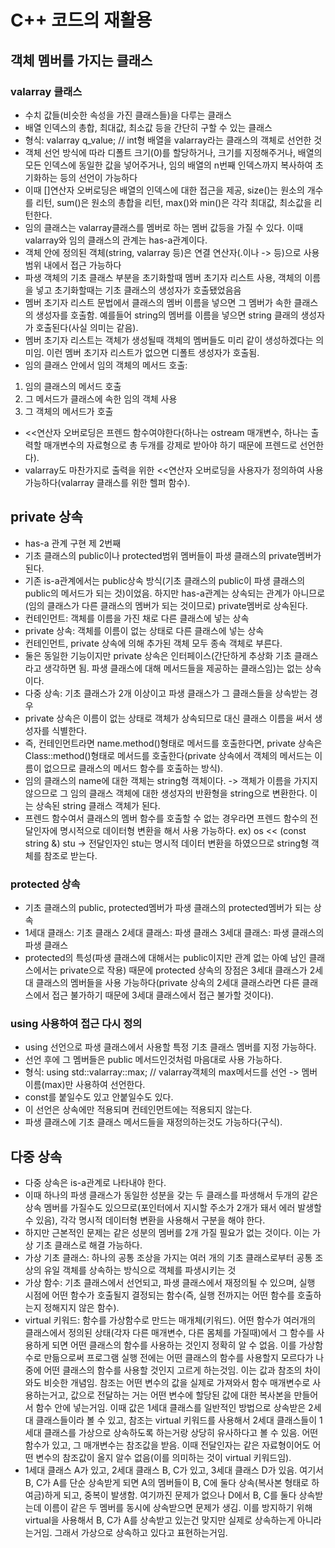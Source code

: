 # C++ 코드의 재활용

## 객체 멤버를 가지는 클래스

### valarray 클래스
- 수치 값들(비슷한 속성을 가진 클래스들)을 다루는 클래스
- 배열 인덱스의 총합, 최대값, 최소값 등을 간단히 구할 수 있는 클래스
- 형식: valarray<int> q_value; // int형 배열을 valarray라는 클래스의 객체로 선언한 것
- 객체 선언 방식에 따라 디폴트 크기(0)를 할당하거나, 크기를 지정해주거나, 배열의 모든 인덱스에 동일한 값을 넣어주거나, 임의 배열의 n번째 인덱스까지 복사하여 초기화하는 등의 선언이 가능하다
- 이때 []연산자 오버로딩은 배열의 인덱스에 대한 접근을 제공, size()는 원소의 개수를 리턴, sum()은 원소의 총합을 리턴, max()와 min()은 각각 최대값, 최소값을 리턴한다.
- 임의 클래스는 valarray클래스를 멤버로 하는 멤버 값등을 가질 수 있다. 이때 valarray와 임의 클래스의 관계는 has-a관계이다.
- 객체 안에 정의된 객체(string, valarray 등)은 연결 연산자(.이나 -> 등)으로 사용 범위 내에서 접근 가능하다
- 파생 객체의 기초 클래스 부분을 초기화할때 멤버 초기자 리스트 사용, 객체의 이름을 넣고 초기화할때는 기초 클래스의 생성자가 호출됐었음음
- 멤버 초기자 리스트 문법에서 클래스의 멤버 이름을 넣으면 그 멤버가 속한 클래스의 생성자를 호출함. 예를들어 string의 멤버를 이름을 넣으면 string 클래의 생성자가 호출된다(사실 의미는 같음).
- 멤버 초기자 리스트는 객체가 생성될때 객체의 멤버들도 미리 같이 생성하겠다는 의미임. 이런 멤버 초기자 리스트가 없으면 디폴트 생성자가 호출됨.
- 임의 클래스 안에서 임의 객체의 메서드 호출:
1. 임의 클래스의 메서드 호출
2. 그 메서드가 클래스에 속한 임의 객체 사용
3. 그 객체의 메서드가 호출

- <<연산자 오버로딩은 프렌드 함수여야한다(하나는 ostream 매개변수, 하나는 출력할 매개변수의 자료형으로 총 두개를 강제로 받아야 하기 때문에 프렌드로 선언한다).
- valarray도 마찬가지로 출력을 위한 <<연산자 오버로딩을 사용자가 정의하여 사용 가능하다(valarray 클래스를 위한 헬퍼 함수).


## private 상속
- has-a 관계 구현 제 2번째
- 기초 클래스의 public이나 protected범위 멤버들이 파생 클래스의 private멤버가 된다.
- 기존 is-a관계에서는 public상속 방식(기초 클래스의 public이 파생 클래스의 public의 메서드가 되는 것)이었음. 하지만 has-a관계는 상속되는 관계가 아니므로(임의 클래스가 다른 클래스의 멤버가 되는 것이므로) private멤버로 상속된다.
- 컨테인먼트: 객체를 이름을 가진 채로 다른 클래스에 넣는 상속
- private 상속: 객체를 이름이 없는 상태로 다른 클래스에 넣는 상속
- 컨테인먼트, private 상속에 의해 추가된 객체 모두 종속 객체로 부른다.
- 둘은 동일한 기능이지만 private 상속은 인터페이스(간단하게 추상화 기초 클래스라고 생각하면 됨. 파생 클래스에 대해 메서드들을 제공하는 클래스임)는 없는 상속이다.
- 다중 상속: 기초 클래스가 2개 이상이고 파생 클래스가 그 클래스들을 상속받는 경우
- private 상속은 이름이 없는 상태로 객체가 상속되므로 대신 클래스 이름을 써서 생성자를 식별한다.
- 즉, 컨테인먼트라면 name.method()형태로 메서드를 호출한다면, private 상속은 Class::method()형태로 메서드를 호출한다(private 상속에서 객체의 메서드는 이름이 없으므로 클래스의 메서드 함수를 호출하는 방식).
- 임의 클래스의 name에 대한 객체는 string형 객체이다. -> 객체가 이름을 가지지 않으므로 그 임의 클래스 객체에 대한 생성자의 반환형을 string으로 변환한다. 이는 상속된 string 클래스 객체가 된다.  
- 프렌드 함수여서 클래스의 멤버 함수를 호출할 수 없는 경우라면 프렌드 함수의 전달인자에 명시적으로 데이터형 변환을 해서 사용 가능하다. ex) os << (const string &) stu -> 전달인자인 stu는 명시적 데이터 변환을 하였으므로 string형 객체를 참조로 받는다.

### protected 상속
- 기초 클래스의 public, protected멤버가 파생 클래스의 protected멤버가 되는 상속
- 1세대 클래스: 기초 클래스 2세대 클래스: 파생 클래스 3세대 클래스: 파생 클래스의 파생 클래스
- protected의 특성(파생 클래스에 대해서는 public이지만 관계 없는 아예 남인 클래스에서는 private으로 작용) 때문에 protected 상속의 장점은 3세대 클래스가 2세대 클래스의 멤버들을 사용 가능하다(private 상속의 2세대 클래스라면 다른 클래스에서 접근 불가하기 때문에 3세대 클래스에서 접근 불가할 것이다).

### using 사용하여 접근 다시 정의
- using 선언으로 파생 클래스에서 사용할 특정 기초 클래스 멤버를 지정 가능하다.
- 선언 후에 그 멤버들은 public 메서드인것처럼 마음대로 사용 가능하다.
- 형식: using std::valarray<double>::max; // valarray객체의 max메서드를 선언 -> 멤버 이름(max)만 사용하여 선언한다.
- const를 붙일수도 있고 안붙일수도 있다.
- 이 선언은 상속에만 적용되며 컨테인먼트에는 적용되지 않는다.
- 파생 클래스에 기초 클래스 메서드들을 재정의하는것도 가능하다(구식).

## 다중 상속
- 다중 상속은 is-a관계로 나타내야 한다.
- 이때 하나의 파생 클래스가 동일한 성분을 갖는 두 클래스를 파생해서 두개의 같은 상속 멤버를 가질수도 있으므로(포인터에서 지시할 주소가 2개가 돼서 에러 발생할 수 있음), 각각 명시적 데이터형 변환을 사용해서 구분을 해야 한다.
- 하지만 근본적인 문제는 같은 성분의 멤버를 2개 가질 필요가 없는 것이다. 이는 가상 기초 클래스로 해결 가능하다.
- 가상 기초 클래스: 하나의 공통 조상을 가지는 여러 개의 기초 클래스로부터 공통 조상의 유일 객체를 상속하는 방식으로 객체를 파생시키는 것
- 가상 함수: 기초 클래스에서 선언되고, 파생 클래스에서 재정의될 수 있으며, 실행 시점에 어떤 함수가 호출될지 결정되는 함수(즉, 실행 전까지는 어떤 함수를 호출하는지 정해지지 않은 함수).
- virtual 키워드: 함수를 가상함수로 만드는 매개체(키워드). 어떤 함수가 여러개의 클래스에서 정의된 상태(각자 다른 매개변수, 다른 몸체를 가질때)에서 그 함수를 사용하게 되면 어떤 클래스의 함수를 사용하는 것인지 정확히 알 수 없음. 이를 가상함수로 만듦으로써 프로그램 실행 전에는 어떤 클래스의 함수를 사용할지 모르다가 나중에 어떤 클래스의 함수를 사용할 것인지 고르게 하는것임. 이는 값과 참조의 차이와도 비슷한 개념임. 참조는 어떤 변수의 값을 실제로 가져와서 함수 매개변수로 사용하는거고, 값으로 전달하는 거는 어떤 변수에 할당된 값에 대한 복사본을 만들어서 함수 안에 넣는거임. 이때 값은 1세대 클래스를 일반적인 방법으로 상속받은 2세대 클래스들이라 볼 수 있고, 참조는 virtual 키워드를 사용해서 2세대 클래스들이 1세대 클래스를 가상으로 상속하도록 하는거랑 상당히 유사하다고 볼 수 있음. 어떤 함수가 있고, 그 매개변수는 참조값을 받음. 이때 전달인자는 같은 자료형이어도 어떤 변수의 참조값이 올지 알수 없음(이를 의미하는 것이 virtual 키워드임).
- 1세대 클래스 A가 있고, 2세대 클래스 B, C가 있고, 3세대 클래스 D가 있음. 여기서 B, C가 A를 단순 상속받게 되면 A의 멤버들이 B, C에 둘다 상속(복사본 형태로 하여금)하게 되고, 중복이 발생함. 여기까진 문제가 없으나 D에서 B, C를 둘다 상속받는데 이름이 같은 두 멤버를 동시에 상속받으면 문제가 생김. 이를 방지하기 위해 virtual을 사용해서 B, C가 A를 상속받고 있는건 맞지만 실제로 상속하는게 아니라는거임. 그래서 가상으로 상속하고 있다고 표현하는거임.